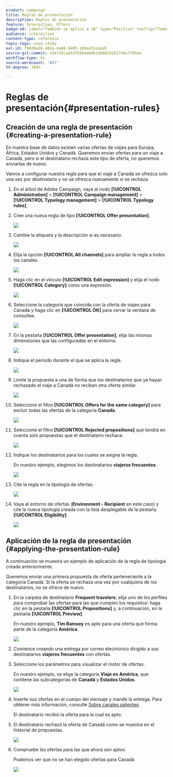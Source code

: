 ```yaml
---
product: campaign
title: Reglas de presentación
description: Reglas de presentación
feature: Interaction, Offers
badge-v8: label="También se aplica a v8" type="Positive" tooltip="También se aplica a Campaign v8"
audience: interaction
content-type: reference
topic-tags: case-study
exl-id: f9dd9ad6-48da-4a80-9405-109a433a1ed5
source-git-commit: e34718caefdf5db4ddd61db601420274be77054e
workflow-type: ht
source-wordcount: '457'
ht-degree: 100%

---
```


# Reglas de presentación{#presentation-rules}



## Creación de una regla de presentación {#creating-a-presentation-rule}

En nuestra base de datos existen varias ofertas de viajes para Europa, África, Estados Unidos y Canadá. Queremos enviar ofertas para un viaje a Canadá, pero si el destinatario rechaza este tipo de oferta, no queremos enviarlas de nuevo.

Vamos a configurar nuestra regla para que el viaje a Canadá se ofrezca solo una vez por destinatario y no se ofrezca nuevamente si se rechaza.

1. En el árbol de Adobe Campaign, vaya al nodo **[!UICONTROL Administration]** > **[!UICONTROL Campaign management]** > **[!UICONTROL Typology management]** > **[!UICONTROL Typology rules]**.
1. Cree una nueva regla de tipo **[!UICONTROL Offer presentation]**.

   ![](assets/offer_typology_example_001.png)

1. Cambie la etiqueta y la descripción si es necesario.

   ![](assets/offer_typology_example_002.png)

1. Elija la opción **[!UICONTROL All channels]** para ampliar la regla a todos los canales.

   ![](assets/offer_typology_example_003.png)

1. Haga clic en el vínculo **[!UICONTROL Edit expression]** y elija el nodo **[!UICONTROL Category]** como una expresión.

   ![](assets/offer_typology_example_004.png)

1. Seleccione la categoría que coincida con la oferta de viajes para Canadá y haga clic en **[!UICONTROL OK]** para cerrar la ventana de consultas.

   ![](assets/offer_typology_example_005.png)

1. En la pestaña **[!UICONTROL Offer presentation]**, elija las mismas dimensiones que las configuradas en el entorno.

   ![](assets/offer_typology_example_006.png)

1. Indique el periodo durante el que se aplica la regla.

   ![](assets/offer_typology_example_007.png)

1. Limite la propuesta a una de forma que los destinatarios que ya hayan rechazado el viaje a Canadá no reciban otra oferta similar.

   ![](assets/offer_typology_example_008.png)

1. Seleccione el filtro **[!UICONTROL Offers for the same category]** para excluir todas las ofertas de la categoría **Canada**.

   ![](assets/offer_typology_example_020.png)

1. Seleccione el filtro **[!UICONTROL Rejected propositions]** que tendrá en cuenta solo propuestas que el destinatario rechace.

   ![](assets/offer_typology_example_021.png)

1. Indique los destinatarios para los cuales se asigna la regla.

   En nuestro ejemplo, elegimos los destinatarios **viajeros frecuentes**.

   ![](assets/offer_typology_example_009.png)

1. Cite la regla en la tipología de ofertas.

   ![](assets/offer_typology_example_013.png)

1. Vaya al entorno de ofertas (**Environment - Recipient** en este caso) y cite la nueva tipología creada con la lista desplegable de la pestaña **[!UICONTROL Eligibility]**.

   ![](assets/offer_typology_example_014.png)

## Aplicación de la regla de presentación {#applying-the-presentation-rule}

A continuación se muestra un ejemplo de aplicación de la regla de tipología creada anteriormente.

Queremos enviar una primera propuesta de oferta perteneciente a la categoría Canadá. Si la oferta se rechaza una vez por cualquiera de los destinatarios, no se ofrece de nuevo.

1. En la carpeta de destinatario **Frequent travelers**, elija uno de los perfiles para comprobar las ofertas para las que cumplen los requisitos: haga clic en la pestaña **[!UICONTROL Propositions]** y, a continuación, en la pestaña **[!UICONTROL Preview]**.

   En nuestro ejemplo, **Tim Ramsey** es apto para una oferta que forma parte de la categoría **América**.

   ![](assets/offer_typology_example_015.png)

1. Comience creando una entrega por correo electrónico dirigido a sus destinatarios **viajeros frecuentes** con ofertas.
1. Seleccione los parámetros para visualizar el motor de ofertas.

   En nuestro ejemplo, se elige la categoría **Viaje en América**, que contiene las subcategorías de **Canadá** y **Estados Unidos**.

   ![](assets/offer_typology_example_016.png)

1. Inserte sus ofertas en el cuerpo del mensaje y mande la entrega. Para obtener más información, consulte [Sobre canales salientes](../../interaction/using/about-outbound-channels.md).

   El destinatario recibió la oferta para la cual es apto.

1. El destinatario rechazó la oferta de Canadá como se muestra en el historial de propuestas.

   ![](assets/offer_typology_example_018.png)

1. Compruebe las ofertas para las que ahora son aptos.

   Podemos ver que no se han elegido ofertas para Canadá.

   ![](assets/offer_typology_example_019.png)
